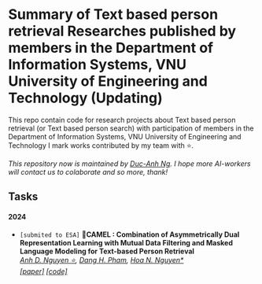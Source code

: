 #  Summary of Text based person retrieval Researches published by members in the Department of Information Systems, VNU University of Engineering and Technology (Updating)
This repo contain code for research projects about Text based person retrieval (or Text based person search) with participation of members in the Department of Information Systems, VNU University of Engineering and Technology
I mark works contributed by my team with ⭐.

*This repository now is maintained by [Duc-Anh Ng](https://ewigspace1910.github.io/). I hope more AI-workers will contact us to colaborate and so more, thank!*  
## Tasks

#### 2024

- `[submited to ESA]` **🐪CAMEL : Combination of Asymmetrically Dual Representation Learning with Mutual Data Filtering and Masked Language Modeling for Text-based Person Retrieval**  
*[Anh D. Nguyen ⭐](https://ewigspace1910.github.io/), [Dang H. Pham](), [Hoa N. Nguyen*](https://scholar.google.com/citations?hl=en&user=8zApxWUAAAAJ)   
[[paper]]() [[code]](https://github.com/ewigspace1910/TPR-UET/tree/main/camel-tpr)*



